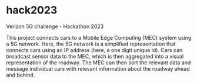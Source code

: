 # hack2023
Verizon 5G challenge - Hackathon 2023

This project connects cars to a Mobile Edge Computing (MEC) system using a 5G network. Here, the 5G network is a simplified representation that connects cars using an IP address (here, a one digit unique id). Cars can broadcast sensor data to the MEC, which is then aggregated into a visual representation of the roadway. The MEC can then sort the relevant data and message individual cars with relevant information about the roadway ahead and behind.